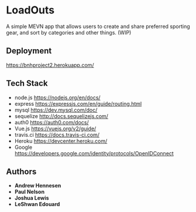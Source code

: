 # LoadOuts

A simple MEVN app that allows users to create and share preferred sporting gear, and sort by categories and other things. (WIP)


## Deployment

https://bnhproject2.herokuapp.com/

## Tech Stack

- node.js https://nodejs.org/en/docs/
- express https://expressjs.com/en/guide/routing.html
- mysql https://dev.mysql.com/doc/
- sequelize http://docs.sequelizejs.com/
- auth0 https://auth0.com/docs/
- Vue.js https://vuejs.org/v2/guide/
- travis.ci https://docs.travis-ci.com/
- Heroku https://devcenter.heroku.com/
- Google https://developers.google.com/identity/protocols/OpenIDConnect


## Authors

* **Andrew Hennesen**  
* **Paul Nelson** 
* **Joshua Lewis** 
* **LeShwan Edouard**
